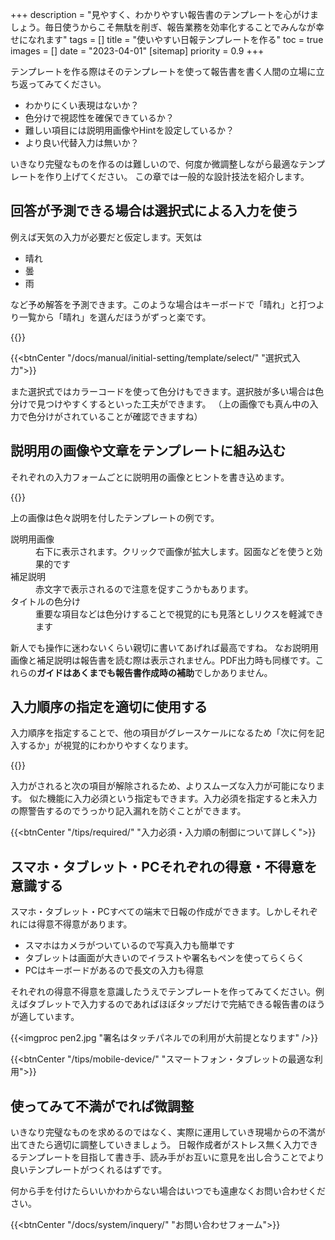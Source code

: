 +++
description = "見やすく、わかりやすい報告書のテンプレートを心がけましょう。毎日使うからこそ無駄を削ぎ、報告業務を効率化することでみんなが幸せになれます"
tags = []
title = "使いやすい日報テンプレートを作る"
toc = true
images = []
date = "2023-04-01"
[sitemap]
  priority = 0.9
+++

テンプレートを作る際はそのテンプレートを使って報告書を書く人間の立場に立ち返ってみてください。

- わかりにくい表現はないか？
- 色分けで視認性を確保できているか？
- 難しい項目には説明用画像やHintを設定しているか？
- より良い代替入力は無いか？

いきなり完璧なものを作るのは難しいので、何度か微調整しながら最適なテンプレートを作り上げてください。
この章では一般的な設計技法を紹介します。

## 回答が予測できる場合は選択式による入力を使う

例えば天気の入力が必要だと仮定します。天気は

- 晴れ
- 曇
- 雨

など予め解答を予測できます。このような場合はキーボードで「晴れ」と打つより一覧から「晴れ」を選んだほうがずっと楽です。

{{<icatch filename="select" msg="結果が同じなら楽な 入力の方が絶対良い" title="同じ設問で入力方法を3種類表示しました。それぞれメリット・デメリットがあります。" fontsize="30px" alice="shield">}}

{{<btnCenter "/docs/manual/initial-setting/template/select/" "選択式入力">}}

また選択式ではカラーコードを使って色分けもできます。選択肢が多い場合は色分けで見つけやすくするといった工夫ができます。
（上の画像でも真ん中の入力で色分けがされていることが確認できますね）


## 説明用の画像や文章をテンプレートに組み込む

それぞれの入力フォームごとに説明用の画像とヒントを書き込めます。

{{<appscreen filename="report-guide-memo" title="表現が曖昧な項目ではメモや説明用画像を付けてスタッフが迷わないようにガイドする">}}

上の画像は色々説明を付したテンプレートの例です。

<dl class="basic">
<dt>説明用画像</dt>
<dd>右下に表示されます。クリックで画像が拡大します。図面などを使うと効果的です</dd>
<dt>補足説明</dt>
<dd>赤文字で表示されるので注意を促すこうかもあります。</dd>
<dt>タイトルの色分け</dt>
<dd>重要な項目などは色分けすることで視覚的にも見落としリクスを軽減できます</dd>
</dl>

新人でも操作に迷わないくらい親切に書いてあげれば最高ですね。
なお説明用画像と補足説明は報告書を読む際は表示されません。PDF出力時も同様です。これらの**ガイドはあくまでも報告書作成時の補助**でしかありません。

## 入力順序の指定を適切に使用する

入力順序を指定することで、他の項目がグレースケールになるため「次に何を記入するか」が視覚的にわかりやすくなります。

{{<icatch filename="input-order" msg="入力順を指定すれば 次の入力項目が明確" title="入力の必須が空欄の場合は日報が提出できません" fontsize="30px" alice="here">}}

入力がされると次の項目が解除されるため、よりスムーズな入力が可能になります。
似た機能に入力必須という指定もできます。入力必須を指定すると未入力の際警告するのでうっかり記入漏れを防ぐことができます。


{{<btnCenter "/tips/required/" "入力必須・入力順の制御について詳しく">}}

## スマホ・タブレット・PCそれぞれの得意・不得意を意識する

スマホ・タブレット・PCすべての端末で日報の作成ができます。しかしそれぞれには得意不得意があります。


- スマホはカメラがついているので写真入力も簡単です
- タブレットは画面が大きいのでイラストや署名もペンを使ってらくらく
- PCはキーボードがあるので長文の入力も得意

それぞれの得意不得意を意識したうえでテンプレートを作ってみてください。例えばタブレットで入力するのであればほぼタップだけで完結できる報告書のほうが適しています。


{{<imgproc pen2.jpg "署名はタッチパネルでの利用が大前提となります" />}}

{{<btnCenter "/tips/mobile-device/" "スマートフォン・タブレットの最適な利用">}}

## 使ってみて不満がでれば微調整

いきなり完璧なものを求めるのではなく、実際に運用していき現場からの不満が出てきたら適切に調整していきましょう。
日報作成者がストレス無く入力できるテンプレートを目指して書き手、読み手がお互いに意見を出し合うことでより良いテンプレートがつくれるはずです。

何から手を付けたらいいかわからない場合はいつでも遠慮なくお問い合わせください。

{{<btnCenter "/docs/system/inquery/" "お問い合わせフォーム">}}
